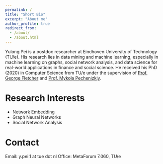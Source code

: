 ```yaml
---
permalink: /
title: "Short Bio"
excerpt: "About me"
author_profile: true
redirect_from: 
  - /about/
  - /about.html
---
```


Yulong Pei is a postdoc researcher at Eindhoven University of Technology (TU/e). His research lies in data mining and machine learning, especially in machine learning on graphs, social network analysis, and data science for real-world applications in finance and social science. He received his PhD (2020) in Computer Science from TU/e under the supervision of [Prof. George Fletcher](https://www.win.tue.nl/~gfletche/) and [Prof. Mykola Pechenizkiy](https://www.win.tue.nl/~mpechen/).


Research Interests
======
* Network Embedding
* Graph Neural Networks
* Social Network Analysis


Contact
======
Email: y.pei.1 at tue dot nl
Office: MetaForum 7.060, TU/e